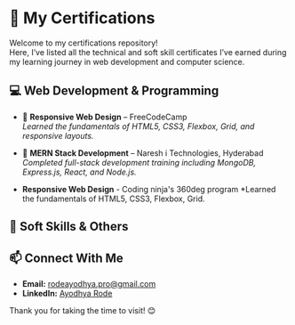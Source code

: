 # 🏅 My Certifications

Welcome to my certifications repository!  
Here, I’ve listed all the technical and soft skill certificates I’ve earned during my learning journey in web development and computer science.

## 💻 Web Development & Programming

- 📜 **Responsive Web Design** – FreeCodeCamp  
  *Learned the fundamentals of HTML5, CSS3, Flexbox, Grid, and responsive layouts.*

- 📜 **MERN Stack Development** – Naresh i Technologies, Hyderabad  
  *Completed full-stack development training including MongoDB, Express.js, React, and Node.js.*

-  **Responsive Web Design** - Coding ninja's 360deg program
  *Learned the fundamentals of HTML5, CSS3, Flexbox, Grid.
   
## 🧠 Soft Skills & Others




## 📫 Connect With Me

- **Email:** rodeayodhya.pro@gmail.com  
- **LinkedIn:** [Ayodhya Rode](https://www.linkedin.com/in/ayodhya-rode-b30886284/)  


Thank you for taking the time to visit! 😊

